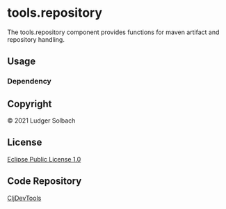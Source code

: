 tools.repository
================
The tools.repository component provides functions for maven artifact and repository handling.

Usage
-----
### Dependency


Copyright
---------
© 2021 Ludger Solbach

License
-------
[Eclipse Public License 1.0](http://www.eclipse.org/legal/epl-v10.html)

Code Repository
---------------
[CljDevTools](https://github.com/lsolbach/CljDevTools)
